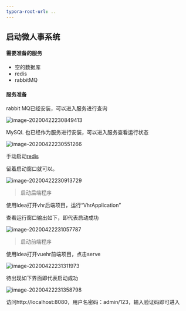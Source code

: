 ```yaml
---
typora-root-url: ..
---
```



## 启动微人事系统



#### 需要准备的服务

- 空的数据库
- redis
- rabbitMQ



#### 服务准备

rabbit MQ已经安装，可以进入服务进行查询

![image-20200422230849413](photo/image-20200422230849413.png)

MySQL 也已经作为服务进行安装，可以进入服务查看运行状态

![image-20200422230551266](photo/image-20200422230551266.png)

手动启动[redis](‪D:\Environment\Redis\redis-server.exe)

留着启动窗口就可以。

![image-20200422230913729](photo/image-20200422230913729.png)



> 启动后端程序

使用Idea打开vhr后端项目，运行“VhrApplication”

查看运行窗口输出如下，即代表启动成功

![image-20200422231057787](photo/image-20200422231057787.png)





>  启动前端程序

使用Idea打开vuehr前端项目，点击serve

![image-20200422231311973](photo/image-20200422231311973.png)

待出现如下界面即代表启动成功

![image-20200422231358798](photo/image-20200422231358798.png)



访问http://localhost:8080，用户名密码：admin/123，输入验证码即可进入